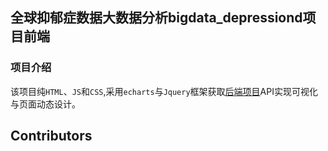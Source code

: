 ## 全球抑郁症数据大数据分析bigdata_depressiond项目前端

### 项目介绍

该项目纯``HTML``、``JS``和``CSS``,采用``echarts``与``Jquery``框架获取[后端项目](https://github.com/wrm244/bigdata_depression)API实现可视化与页面动态设计。

## Contributors

<!-- readme: collaborators,contributors -start -->
<!-- readme: collaborators,contributors -end -->